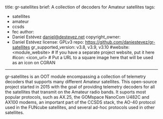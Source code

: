 title: gr-satellites
brief: A collection of decoders for Amateur satellites
tags:
  - satellites
  - amateur
  - ccsds
  - fec
author:
  - Daniel Estévez <daniel@destevez.net>
copyright_owner:
  - Daniel Estévez
license: GPLv3
repo: https://github.com/daniestevez/gr-satellites
gr_supported_version: v3.8, v3.9, v3.10
#website: <module_website> # If you have a separate project website, put it here
#icon: <icon_url> # Put a URL to a square image here that will be used as an icon on CGRAN
---

gr-satellites is an OOT module encompassing a collection of telemetry decoders
that supports many different Amateur satellites. This open-source project
started in 2015 with the goal of providing telemetry decoders for all the
satellites that transmit on the Amateur radio bands. It suports most popular
protocols, such as AX.25, the GOMspace NanoCom U482C and AX100 modems, an
important part of the CCSDS stack, the AO-40 protocol used in the FUNcube
satellites, and several ad-hoc protocols used in other satellites.
